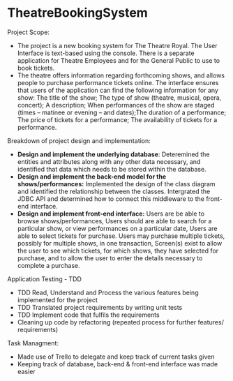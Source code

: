 # TheatreBookingSystem
Project Scope: 
- The project is a new booking system for The Theatre Royal. The User Interface is text-based using the console. There is a separate application for Theatre Employees and for the General Public to use to book tickets.
- The theatre offers information regarding forthcoming shows, and  allows people to
purchase performance tickets online.
The interface ensures that users of the application can find the following information for
any show: The title of the show; The type of show (theatre, musical, opera, concert); A description; When performances of the show are staged (times – matinee or evening – and dates);The duration of a performance; The price of tickets for a performance; The availability of tickets for a performance.

Breakdown of project design and implementation:
- **Design and implement the underlying database**: Deteremined the entities and attributes along with any other data necessary, and identified that data which needs to be stored within the database.
- **Design and implement the back-end model for the shows/performances:** Implemented the design of the class diagram and identified the relationship between the classes. Intergrated the JDBC API and determined how to connect this middleware to the front-end interface.
- **Design and implement front-end interface:** Users are be able to browse shows/performances, Users should are able to search for a particular show, or view performances on a particular date, Users are able to select tickets for purchase. Users may purchase multiple tickets, possibly for multiple shows, in one transaction,  Screen(s) exist to allow the user to see which tickets, for which shows, they have selected for purchase, and to allow the user to enter the details necessary to complete a purchase.


Application Testing - TDD

- TDD Read, Understand and Process the various features being implemented for the project
- TDD Translated project requirements by writing unit tests 
- TDD Implement code that fulfils the requirements
- Cleaning up code by refactoring (repeated process for further features/ requirements)


Task Managment: 
- Made use of Trello to delegate and keep track of current tasks given 
- Keeping track of database, back-end & front-end interface was made easier 
